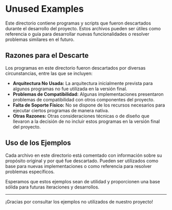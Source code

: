 # Unused Examples

Este directorio contiene programas y scripts que fueron descartados durante el desarrollo del proyecto. Estos archivos pueden ser útiles como referencia o guía para desarrollar nuevas funcionalidades o resolver problemas similares en el futuro.

## Razones para el Descarte

Los programas en este directorio fueron descartados por diversas circunstancias, entre las que se incluyen:

- **Arquitectura No Usada:** La arquitectura inicialmente prevista para algunos programas no fue utilizada en la versión final.
- **Problemas de Compatibilidad:** Algunas implementaciones presentaron problemas de compatibilidad con otros componentes del proyecto.
- **Falta de Soporte Físico:** No se dispone de los recursos necesarios para ejecutar ciertos programas de manera nativa.
- **Otras Razones:** Otras consideraciones técnicas o de diseño que llevaron a la decisión de no incluir estos programas en la versión final del proyecto.

## Uso de los Ejemplos

Cada archivo en este directorio está comentado con información sobre su propósito original y por qué fue descartado. Pueden ser utilizados como base para nuevas implementaciones o como referencia para resolver problemas específicos.

Esperamos que estos ejemplos sean de utilidad y proporcionen una base sólida para futuras iteraciones y desarrollos.

---

¡Gracias por consultar los ejemplos no utilizados de nuestro proyecto!
